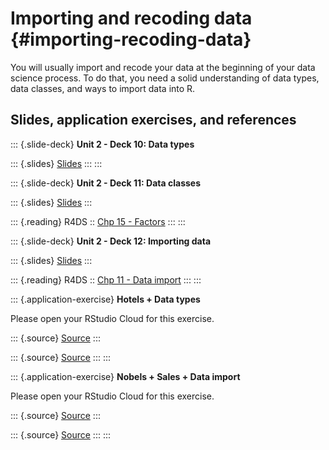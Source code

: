 # Importing and recoding data {#importing-recoding-data}

You will usually import and recode your data at the beginning of your data science process.
To do that, you need a solid understanding of data types, data classes, and ways to import data into R.

## Slides, application exercises, and references

::: {.slide-deck}
**Unit 2 - Deck 10: Data types**

::: {.slides}
[Slides](https://lukas-jue.github.io/intro-tidyverse/slides/u2-d10-data-types/u2-d10-data-types.html#1)
:::
:::

::: {.slide-deck}
**Unit 2 - Deck 11: Data classes**

::: {.slides}
[Slides](https://lukas-jue.github.io/intro-tidyverse/slides/u2-d11-data-classes/u2-d11-data-classes.html#1)
:::

::: {.reading}
R4DS :: [Chp 15 - Factors](https://r4ds.had.co.nz/factors.html)
:::
:::

::: {.slide-deck}
**Unit 2 - Deck 12: Importing data**

::: {.slides}
[Slides](https://lukas-jue.github.io/intro-tidyverse/slides/u2-d12-data-import/u2-d12-data-import.html#1)
:::

::: {.reading}
R4DS :: [Chp 11 - Data import](https://r4ds.had.co.nz/data-import.html)
:::
:::

::: {.application-exercise}
**Hotels + Data types**

Please open your RStudio Cloud for this exercise.

::: {.source}
[Source](https://github.com/lukas-jue/intro-tidyverse/blob/master/docs/application-exercises/ae-05-hotels-datatypes/hotels-forcats.Rmd)
:::

::: {.source}
[Source](https://github.com/lukas-jue/intro-tidyverse/blob/master/docs/application-exercises/ae-05-hotels-datatypes/type-coercion.Rmd)
:::
:::

::: {.application-exercise}
**Nobels + Sales + Data import**

Please open your RStudio Cloud for this exercise.

::: {.source}
[Source](https://github.com/lukas-jue/intro-tidyverse/blob/master/docs/application-exercises/ae-06-nobels-sales-dataimport/nobels-csv.Rmd)
:::

::: {.source}
[Source](https://github.com/lukas-jue/intro-tidyverse/blob/master/docs/application-exercises/ae-06-nobels-sales-dataimport/sales-excel.Rmd)
:::
:::
